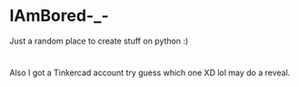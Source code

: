 # IAmBored-_-
Just a random place to create stuff on python :)
# 
Also I got a Tinkercad account try guess which one XD lol may do a reveal.
